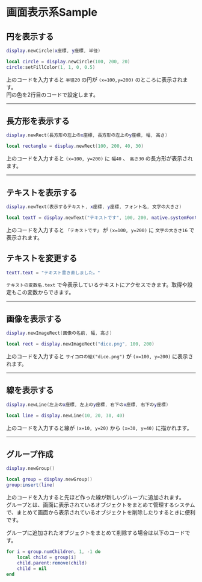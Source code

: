 # 画面表示系Sample

## 円を表示する

```lua
display.newCircle(x座標, y座標, 半径)
```

```lua
local circle = display.newCircle(100, 200, 20)
circle:setFillColor(1, 1, 0, 0.5)
```

上のコードを入力すると `半径20` の円が `(x=100,y=200)` のところに表示されます。  
円の色を2行目のコードで設定します。

- - -

## 長方形を表示する

```lua
display.newRect(長方形の左上のx座標, 長方形の左上のy座標, 幅, 高さ)
```

```lua
local rectangle = display.newRect(100, 200, 40, 30)
```

上のコードを入力すると `(x=100, y=200)` に `幅40` 、 `高さ30` の長方形が表示されます。

- - -

## テキストを表示する

```lua
display.newText(表示するテキスト, x座標, y座標, フォント名, 文字の大きさ)
```

```lua
local textT = display.newText("テキストです", 100, 200, native.systemFont, 16)
```

上のコードを入力すると `「テキストです」` が `(x=100, y=200)` に `文字の大きさ16` で表示されます。

## テキストを変更する

```lua
textT.text = "テキスト書き直しました。"
```

`テキストの変数名.text` で今表示しているテキストにアクセスできます。取得や設定もこの変数からできます。

- - -

## 画像を表示する

```lua
display.newImageRect(画像の名前, 幅, 高さ)
```

```lua
local rect = display.newImageRect("dice.png", 100, 200)
```

上のコードを入力すると `サイコロの絵("dice.png")` が `(x=100, y=200)` に表示されます。

- - -

## 線を表示する

```lua
display.newLine(左上のx座標, 左上のy座標, 右下のx座標, 右下のy座標)
```

```lua
local line = display.newLine(10, 20, 30, 40)
```

上のコードを入力すると線が `(x=10, y=20)` から `(x=30, y=40)` に描かれます。

- - -

## グループ作成

```lua
display.newGroup()
```

```lua
local group = display.newGroup()
group:insert(line)
```

上のコードを入力すると先ほど作った線が新しいグループに追加されます。  
グループとは、画面に表示されているオブジェクトをまとめて管理するシステムで、まとめて画面から表示されているオブジェクトを削除したりするときに便利です。

グループに追加されたオブジェクトをまとめて削除する場合は以下のコードです。

```lua
for i = group.numChildren, 1, -1 do
    local child = group[i]
    child.parent:remove(child)
    child = nil
end
```